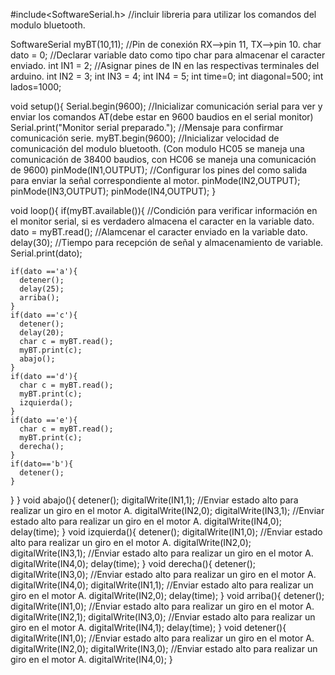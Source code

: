 #include<SoftwareSerial.h>                            //incluir libreria para utilizar los comandos del modulo bluetooth.

SoftwareSerial myBT(10,11);                           //Pin de conexión RX-->pin 11, TX-->pin 10.
char dato = 0;                                        //Declarar variable dato como tipo char para almacenar el caracter enviado.
int IN1 = 2;                        //Asignar pines de IN en las respectivas terminales del arduino.
int IN2 = 3;
int IN3 = 4;
int IN4 = 5;
int time=0;
int diagonal=500;
int lados=1000;

void setup(){
  Serial.begin(9600);                                 //Inicializar comunicación serial para ver y enviar los comandos AT(debe estar en 9600 baudios en el serial monitor)
  Serial.print("Monitor serial preparado.");          //Mensaje para confirmar comunicación serie.
  myBT.begin(9600);                                   //Inicializar velocidad de comunicación del modulo bluetooth. (Con modulo HC05 se maneja una comunicación de 38400 baudios, con HC06 se maneja una comunicación de 9600)
  pinMode(IN1,OUTPUT);                                //Configurar los pines del como salida para enviar la señal correspondiente al motor.
  pinMode(IN2,OUTPUT);
  pinMode(IN3,OUTPUT);
  pinMode(IN4,OUTPUT);
}

void loop(){
  if(myBT.available()){                               //Condición para verificar información en el monitor serial, si es verdadero almacena el caracter en la variable dato.
    dato = myBT.read();                               //Alamcenar el caracter enviado en la variable dato.
    delay(30);                                        //Tiempo para recepción de señal y almacenamiento de variable. 
    Serial.print(dato);     
                         
    if(dato =='a'){
      detener();
      delay(25);                                   
      arriba();
    }
    if(dato =='c'){
      detener();
      delay(20);
      char c = myBT.read();      
      myBT.print(c);
      abajo();
    }
    if(dato =='d'){
      char c = myBT.read();      
      myBT.print(c);
      izquierda();
    }
    if(dato =='e'){
      char c = myBT.read();      
      myBT.print(c);
      derecha();
    }
    if(dato=='b'){
      detener();
    }
  }
}
void abajo(){
  detener();
  digitalWrite(IN1,1);              //Enviar estado alto para realizar un giro en el motor A.
  digitalWrite(IN2,0);
  digitalWrite(IN3,1);              //Enviar estado alto para realizar un giro en el motor A.
  digitalWrite(IN4,0);
  delay(time);
}
void izquierda(){
  detener();
  digitalWrite(IN1,0);              //Enviar estado alto para realizar un giro en el motor A.
  digitalWrite(IN2,0);
  digitalWrite(IN3,1);              //Enviar estado alto para realizar un giro en el motor A.
  digitalWrite(IN4,0);
  delay(time);
}
void derecha(){
  detener();
  digitalWrite(IN3,0);              //Enviar estado alto para realizar un giro en el motor A.
  digitalWrite(IN4,0);
  digitalWrite(IN1,1);              //Enviar estado alto para realizar un giro en el motor A.
  digitalWrite(IN2,0);
  delay(time);
}
void arriba(){
  detener();
  digitalWrite(IN1,0);              //Enviar estado alto para realizar un giro en el motor A.
  digitalWrite(IN2,1);
  digitalWrite(IN3,0);              //Enviar estado alto para realizar un giro en el motor A.
  digitalWrite(IN4,1);
  delay(time);
}
void detener(){
  digitalWrite(IN1,0);              //Enviar estado alto para realizar un giro en el motor A.
  digitalWrite(IN2,0);
  digitalWrite(IN3,0);              //Enviar estado alto para realizar un giro en el motor A.
  digitalWrite(IN4,0);
}
